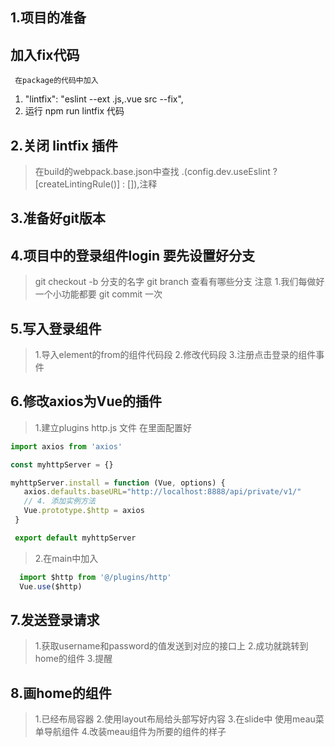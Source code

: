 ## 1.项目的准备

## 加入fix代码
     在package的代码中加入
   1.  "lintfix": "eslint --ext .js,.vue src --fix",
   2. 运行 npm run lintfix 代码

## 2.关闭 lintfix 插件
> 在build的webpack.base.json中查找 .(config.dev.useEslint ? [createLintingRule()] : []),注释

## 3.准备好git版本

## 4.项目中的登录组件login  要先设置好分支
> git checkout -b 分支的名字
> git branch 查看有哪些分支
> 注意 
 1.我们每做好一个小功能都要 git commit 一次  

 ## 5.写入登录组件
 > 1.导入element的from的组件代码段
 > 2.修改代码段
 > 3.注册点击登录的组件事件

 ## 6.修改axios为Vue的插件
 > 1.建立plugins http.js 文件 在里面配置好
 ```js
 import axios from 'axios'

const myhttpServer = {}

myhttpServer.install = function (Vue, options) {
    axios.defaults.baseURL="http://localhost:8888/api/private/v1/"
    // 4. 添加实例方法
    Vue.prototype.$http = axios
  }

  export default myhttpServer

  ```

> 2.在main中加入
```js 
  import $http from '@/plugins/http'
  Vue.use($http)
```

## 7.发送登录请求
> 1.获取username和password的值发送到对应的接口上
> 2.成功就跳转到home的组件
> 3.提醒

## 8.画home的组件
> 1.已经布局容器
> 2.使用layout布局给头部写好内容
> 3.在slide中 使用meau菜单导航组件
> 4.改装meau组件为所要的组件的样子